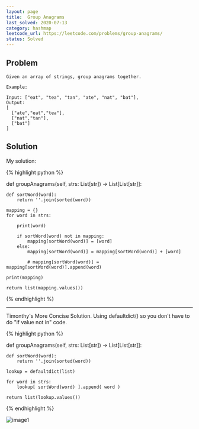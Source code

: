 ```yaml
---
layout: page
title:  Group Anagrams
last_solved: 2020-07-13
category: hashmap
leetcode_url: https://leetcode.com/problems/group-anagrams/
status: Solved
---
```


Problem
-------

```
Given an array of strings, group anagrams together.

Example:

Input: ["eat", "tea", "tan", "ate", "nat", "bat"],
Output:
[
  ["ate","eat","tea"],
  ["nat","tan"],
  ["bat"]
]

```

Solution
----------

My solution:

{% highlight python %}

def groupAnagrams(self, strs: List[str]) -> List[List[str]]:
    
    def sortWord(word):
        return ''.join(sorted(word))
    
    mapping = {}
    for word in strs:
        
        print(word)
        
        if sortWord(word) not in mapping:
            mapping[sortWord(word)] = [word]
        else:
            mapping[sortWord(word)] = mapping[sortWord(word)] + [word]
            
            # mapping[sortWord(word)] = mapping[sortWord(word)].append(word)
            
    print(mapping)
    
    return list(mapping.values())
    

{% endhighlight %}


_________



Timonthy's More Concise Solution. Using defaultdict() so you don't have to do "if value not in" code.

{% highlight python %}

def groupAnagrams(self, strs: List[str]) -> List[List[str]]:

    def sortWord(word):
        return ''.join(sorted(word))

    lookup = defaultdict(list)

    for word in strs:
        lookup[ sortWord(word) ].append( word )

    return list(lookup.values())

{% endhighlight %}

![image1]()
